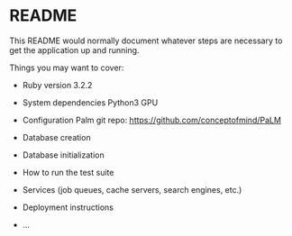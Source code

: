 # README

This README would normally document whatever steps are necessary to get the
application up and running.

Things you may want to cover:

* Ruby version
    3.2.2
* System dependencies
    Python3
    GPU
* Configuration
    Palm git repo: https://github.com/conceptofmind/PaLM
    
* Database creation

* Database initialization

* How to run the test suite

* Services (job queues, cache servers, search engines, etc.)

* Deployment instructions

* ...
